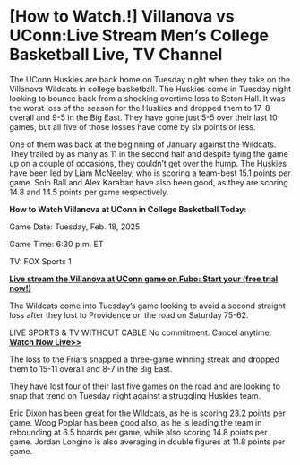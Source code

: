 # [How to Watch.!] Villanova vs UConn:Live Stream Men’s College Basketball Live, TV Channel

The UConn Huskies are back home on Tuesday night when they take on the Villanova Wildcats in college basketball. The Huskies come in Tuesday night looking to bounce back from a shocking overtime loss to Seton Hall. It was the worst loss of the season for the Huskies and dropped them to 17-8 overall and 9-5 in the Big East. They have gone just 5-5 over their last 10 games, but all five of those losses have come by six points or less. 

One of them was back at the beginning of January against the Wildcats. They trailed by as many as 11 in the second half and despite tying the game up on a couple of occasions, they couldn’t get over the hump. The Huskies have been led by Liam McNeeley, who is scoring a team-best 15.1 points per game. Solo Ball and Alex Karaban have also been good, as they are scoring 14.8 and 14.5 points per game respectively.

**How to Watch Villanova at UConn in College Basketball Today:**

Game Date: Tuesday, Feb. 18, 2025

Game Time: 6:30 p.m. ET

TV: FOX Sports 1

**[Live stream the Villanova at UConn game on Fubo: Start your (free trial now!)](https://special.fanfanatics.live/?refd_by=usa25)**


The Wildcats come into Tuesday’s game looking to avoid a second straight loss after they lost to Providence on the road on Saturday 75-62.

LIVE SPORTS & TV WITHOUT CABLE
No commitment. Cancel anytime.
**[Watch Now Live>>](https://special.fanfanatics.live/?refd_by=usa25)**

The loss to the Friars snapped a three-game winning streak and dropped them to 15-11 overall and 8-7 in the Big East.

They have lost four of their last five games on the road and are looking to snap that trend on Tuesday night against a struggling Huskies team.

Eric Dixon has been great for the Wildcats, as he is scoring 23.2 points per game. Woog Poplar has been good also, as he is leading the team in rebounding at 6.5 boards per game, while also scoring 14.8 points per game. Jordan Longino is also averaging in double figures at 11.8 points per game.
